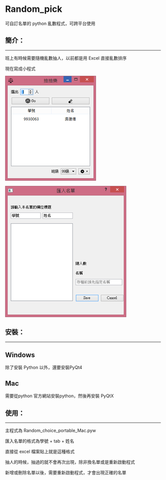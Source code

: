 Random_pick
===========

可自訂名單的 python 亂數程式，可跨平台使用

簡介：
---
-----------------------------------

班上有時候需要隨機亂數抽人，以前都是用 Excel 直接亂數排序

現在寫成小程式


![github](https://github.com/wlhunag/Random_pick/raw/win/icons/Random-Demo.png "亂數主畫面")

![github](https://github.com/wlhunag/Random_pick/raw/win/icons/import_Demo.png "匯入畫面")

安裝：
---
-----------------------------------

##  Windows
  
除了安裝 Python 以外，還要安裝PyQt4 

##  Mac
  
需要從python 官方網站安裝python，然後再安裝 PyQtX


使用：
---
-----------------------------------

主程式為 Random_choice_portable_Mac.pyw


匯入名單的格式為學號 + tab + 姓名

直接從 excel 檔案貼上就是這種格式

抽人的時候，抽過的就不會再次出現，除非換名單或是重新啟動程式

新增或刪除名單以後，需要重新啟動程式，才會出現正確的名單

